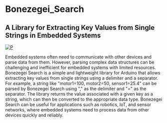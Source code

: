 # Bonezegei_Search
## A Library for Extracting Key Values from Single Strings in Embedded Systems
[![P](https://img.shields.io/github/v/release/bonezegei/Bonezegei_Search)](https://github.com/bonezegei/Bonezegei_Search)

Embedded systems often need to communicate with other devices and parse data from them. However, parsing complex data structures can be challenging and inefficient for embedded systems with limited resources. Bonezegei Search is a simple and lightweight library for Arduino that allows extracting key values from single strings using a delimiter and a separator. For example, a string like "motor1=100, motor2=50, sensor1=25.4" can be parsed by Bonezegei Search using "," as the delimiter and "=" as the separator. The library returns the value associated with a given key as a string, which can then be converted to the appropriate data type. Bonezegei Search can be useful for applications such as robotics, IoT, and sensor networks, where embedded systems need to process data from other devices quickly and reliably.



